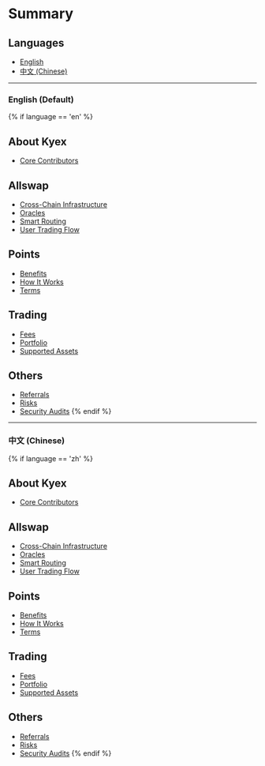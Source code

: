 # Summary

## Languages
- [English](en/)
- [中文 (Chinese)](zh/)

---

### English (Default)
{% if language == 'en' %}
## About Kyex
- [Core Contributors](en/about-kyex/core-contributors.md)

## Allswap
- [Cross-Chain Infrastructure](en/allswap/cross-chain-infrastructure.md)
- [Oracles](en/allswap/oracles.md)
- [Smart Routing](en/allswap/smart-routing.md)
- [User Trading Flow](en/allswap/user-trading-flow.md)

## Points
- [Benefits](en/points/benefits.md)
- [How It Works](en/points/how-it-works.md)
- [Terms](en/points/terms.md)

## Trading
- [Fees](en/trading/fees.md)
- [Portfolio](en/trading/portfolio.md)
- [Supported Assets](en/trading/supported-assets.md)

## Others
- [Referrals](en/referrals.md)
- [Risks](en/risks.md)
- [Security Audits](en/security-audits.md)
{% endif %}

---

### 中文 (Chinese)
{% if language == 'zh' %}
## About Kyex
- [Core Contributors](zh/about-kyex/core-contributors.md)

## Allswap
- [Cross-Chain Infrastructure](zh/allswap/cross-chain-infrastructure.md)
- [Oracles](zh/allswap/oracles.md)
- [Smart Routing](zh/allswap/smart-routing.md)
- [User Trading Flow](zh/allswap/user-trading-flow.md)

## Points
- [Benefits](zh/points/benefits.md)
- [How It Works](zh/points/how-it-works.md)
- [Terms](zh/points/terms.md)

## Trading
- [Fees](zh/trading/fees.md)
- [Portfolio](zh/trading/portfolio.md)
- [Supported Assets](zh/trading/supported-assets.md)

## Others
- [Referrals](zh/referrals.md)
- [Risks](zh/risks.md)
- [Security Audits](zh/security-audits.md)
{% endif %}
